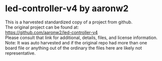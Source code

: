 
# led-controller-v4 by aaronw2  
This is a harvested standardized copy of a project from github.  
The original project can be found at:  
https://github.com/aaronw2/led-controller-v4  
Please consult that link for additional, details, files, and license information.  
Note: It was auto harvested and if the original repo had more than one board file or anything out of the ordinary the files here are likely not representative.  
    